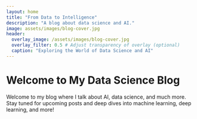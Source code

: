 ```yaml
---
layout: home
title: "From Data to Intelligence"
description: "A blog about data science and AI."
image: assets/images/blog-cover.jpg
header:
  overlay_image: /assets/images/blog-cover.jpg
  overlay_filter: 0.5 # Adjust transparency of overlay (optional)
  caption: "Exploring the World of Data Science and AI"
---
```


# Welcome to My Data Science Blog

Welcome to my blog where I talk about AI, data science, and much more. Stay tuned for upcoming posts and deep dives into machine learning, deep learning, and more!
